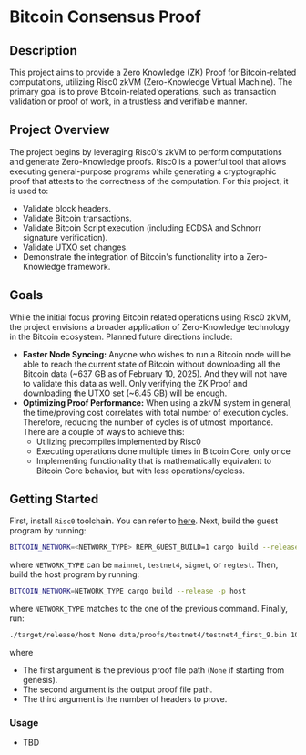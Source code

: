 # Bitcoin Consensus Proof

## Description
This project aims to provide a Zero Knowledge (ZK) Proof for Bitcoin-related computations, utilizing Risc0 zkVM (Zero-Knowledge Virtual Machine). The primary goal is to prove Bitcoin-related operations, such as transaction validation or proof of work, in a trustless and verifiable manner.

## Project Overview
The project begins by leveraging Risc0's zkVM to perform computations and generate Zero-Knowledge proofs. Risc0 is a powerful tool that allows executing general-purpose programs while generating a cryptographic proof that attests to the correctness of the computation. For this project, it is used to:

- Validate block headers.
- Validate Bitcoin transactions.
- Validate Bitcoin Script execution (including ECDSA and Schnorr signature verification).
- Validate UTXO set changes.
- Demonstrate the integration of Bitcoin's functionality into a Zero-Knowledge framework.

## Goals
While the initial focus proving Bitcoin related operations using Risc0 zkVM, the project envisions a broader application of Zero-Knowledge technology in the Bitcoin ecosystem. Planned future directions include:

- **Faster Node Syncing:** Anyone who wishes to run a Bitcoin node will be able to reach the current state of Bitcoin without downloading all the Bitcoin data (~637 GB as of February 10, 2025). And they will not have to validate this data as well. Only verifying the ZK Proof and downloading the UTXO set (~6.45 GB) will be enough.
- **Optimizing Proof Performance:** When using a zkVM system in general, the time/proving cost correlates with total number of execution cycles. Therefore, reducing the number of cycles is of utmost importance. There are a couple of ways to achieve this:
    - Utilizing precompiles implemented by Risc0
    - Executing operations done multiple times in Bitcoin Core, only once
    - Implementing functionality that is mathematically equivalent to Bitcoin Core behavior, but with less operations/cycless.

## Getting Started
First, install `Risc0` toolchain. You can refer to [here](https://dev.risczero.com/api/zkvm/install). Next, build the guest program by running:
```bash
BITCOIN_NETWORK=<NETWORK_TYPE> REPR_GUEST_BUILD=1 cargo build --release -p bitcoin
```
where `NETWORK_TYPE` can be `mainnet`, `testnet4`, `signet`, or `regtest`. Then, build the host program by running:
```bash
BITCOIN_NETWORK=NETWORK_TYPE cargo build --release -p host
```
where `NETWORK_TYPE` matches to the one of the previous command. Finally, run:
```bash
./target/release/host None data/proofs/testnet4/testnet4_first_9.bin 10
```
where
- The first argument is the previous proof file path (`None` if starting from genesis).
- The second argument is the output proof file path.
- The third argument is the number of headers to prove.

### Usage
- TBD


